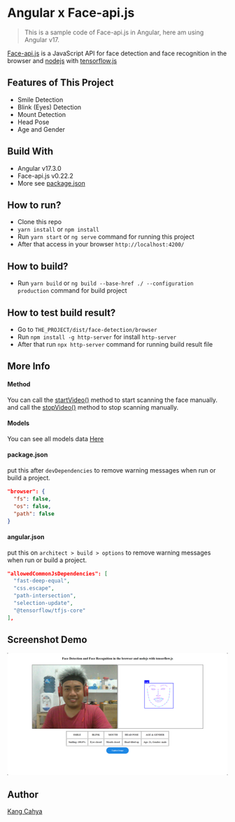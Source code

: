 # Angular x Face-api.js
> This is a sample code of Face-api.js in Angular, here am using Angular v17.

[Face-api.js](https://github.com/justadudewhohacks/face-api.js) is a JavaScript API for face detection and face recognition in the browser and [nodejs](https://github.com/nodejs/node) with [tensorflow.js](https://github.com/tensorflow/tfjs)

## Features of This Project
- Smile Detection
- Blink (Eyes) Detection
- Mount Detection
- Head Pose
- Age and Gender

## Build With
- Angular v17.3.0
- Face-api.js v0.22.2
- More see [package.json](https://github.com/dyazincahya-blog/angular-face-api/blob/main/package.json)

## How to run?
- Clone this repo
- ```yarn install``` or ```npm install```
- Run ```yarn start``` or ```ng serve``` command for running this project
- After that access in your browser ```http://localhost:4200/```

## How to build?
- Run ```yarn build``` or ```ng build --base-href ./ --configuration production``` command for build project

## How to test build result?
- Go to ```THE_PROJECT/dist/face-detection/browser```
- Run ```npm install -g http-server``` for install ```http-server```
- After that run ```npx http-server``` command for running build result file

## More Info
#### Method
You can call the [startVideo()](https://github.com/dyazincahya-blog/angular-face-api/blob/main/src/app/face-api/face-api.component.ts#L40) method to start scanning the face manually. and call the [stopVideo()](https://github.com/dyazincahya-blog/angular-face-api/blob/main/src/app/face-api/face-api.component.ts#L58) method to stop scanning manually.

#### Models
You can see all models data [Here](https://github.com/dyazincahya-blog/angular-face-api/tree/main/src/assets/models)

#### package.json
put this after ```devDependencies``` to remove warning messages when run or build a project.
```json
"browser": {
  "fs": false,
  "os": false,
  "path": false
}
```

#### angular.json
put this on ```architect > build > options``` to remove warning messages when run or build a project.
```json
"allowedCommonJsDependencies": [
  "fast-deep-equal",
  "css.escape",
  "path-intersection",
  "selection-update",
  "@tensorflow/tfjs-core"
],
```

## Screenshot Demo
![screenshot demo](https://raw.githubusercontent.com/dyazincahya-blog/angular-face-api/refs/heads/main/screenshot-demo.png)

## Author
[Kang Cahya](https://www.kang-cahya.com)
